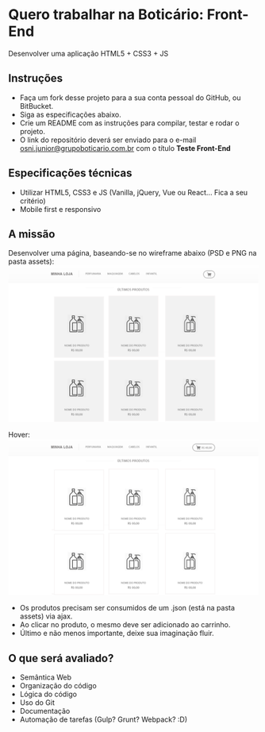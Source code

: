 # Quero trabalhar na Boticário: Front-End
Desenvolver uma aplicação HTML5 + CSS3 + JS

## Instruções
- Faça um fork desse projeto para a sua conta pessoal do GitHub, ou BitBucket.
- Siga as especificações abaixo.
- Crie um README com as instruções para compilar, testar e rodar o projeto.
- O link do repositório deverá ser enviado para o e-mail osni.junior@grupoboticario.com.br com o título **Teste Front-End**

## Especificações técnicas
- Utilizar HTML5, CSS3 e JS (Vanilla, jQuery, Vue ou React... Fica a seu critério)
- Mobile first e responsivo

## A missão
Desenvolver uma página, baseando-se no wireframe abaixo (PSD e PNG na pasta assets):
![boticario](assets/eCommerce-Template.png)

Hover:
![boticario](assets/hover-eCommerce-PSD-Template.png)

- Os produtos precisam ser consumidos de um .json (está na pasta assets) via ajax.
- Ao clicar no produto, o mesmo deve ser adicionado ao carrinho.
- Último e não menos importante, deixe sua imaginação fluir.

## O que será avaliado?
- Semântica Web
- Organização do código
- Lógica do código
- Uso do Git
- Documentação
- Automação de tarefas (Gulp? Grunt? Webpack? :D)
